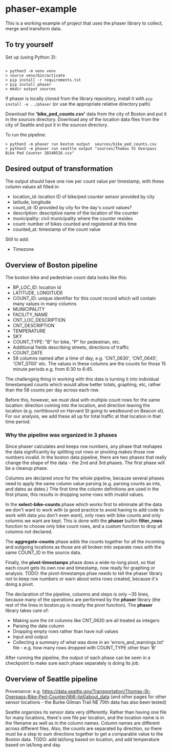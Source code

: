 # phaser-example

This is a working example of project that uses the phaser library to collect, merge and transform data.

## To try yourself

Set up (using Python 3):

```

> python3 -m venv venv
> source venv/bin/activate
> pip install -r requirements.txt
> pip install phaser
> mkdir output sources

```    

If phaser is locally cloned from the library repository, install it with `pip install -e ../phaser` (or use the 
appropriate relative directory path)

Download the __'bike_ped_counts.csv'__ data from the city of Boston and put it in the _sources_ directory.
Download any of the location data files from the city of Seattle and put it in the _sources_ directory.

To run the pipeline:
```    
> python3 -m phaser run boston output  sources/bike_ped_counts.csv
> python3 -m phaser run seattle output "sources/Thomas St Overpass Bike Ped Counter 20240526.csv"
```

## Desired output of transformation

The output should have one row per count value per timestamp, with these column values all filled in:

* location_id: location ID of bike/ped counter sensor provided by city
* latitude, longitude
* count_id: ID provided by city for the day's count values?
* description: descriptive name of the location of the counter
* municipality: civil municipality where the counter resides
* count: number of bikes counted and registered at this time
* counted_at: timestamp of the count value

Still to add:
* Timezone

## Overview of Boston pipeline

The boston bike and pedestrian count data looks like this: 

* BP_LOC_ID: location id
* LATITUDE, LONGITUDE
* COUNT_ID: unique identifier for this count record which will contain many values in many columns
* MUNICIPALITY
* FACILITY_NAME
* CNT_LOC_DESCRIPTION
* CNT_DESCRIPTION
* TEMPERATURE
* SKY
* COUNT_TYPE:  "B" for bike, "P" for pedestrian, etc.
* Additional fields describing streets, directions of traffic
* COUNT_DATE
* 58 columns named after a time of day, e.g. 'CNT_0630', 'CNT_0645', 'CNT_0700' etc.  The values in
  these columns are the counts for those 15 minute periods e.g. from 6:30 to 6:45.

The challenging thing in working with this data is turning it into individual timestamped counts which would allow
better totals, graphing, etc, rather than the 58 counts per day across each row.

Before this, however, we must deal with multiple count rows for the same location: direction coming into the 
location, and direction leaving the location (e.g. northbound on Harvard St going to westbound on Beacon st).
For our analysis, we add these all up for total traffic at that location in that time period.

### Why the pipeline was organized in 3 phases

Since phaser calculates and keeps row numbers, any phase that reshapes the data significantly by splitting out
rows or pivoting makes those row numbers invalid. In the boston data pipeline, there are two phases that really
change the shape of the data - the 2nd and 3rd phases.  The first phase will be a cleanup phase.

Columns are declared once for the whole pipeline, because several phases need to apply the same column value parsing
(e.g. parsing counts as ints, and dates as dates.) THe first time the column definitions are used in the first phase,
this results in dropping some rows with invalid values.

In the __select-bike-counts__ phase which works first to eliminate all the data we don't want to work with (a good 
practice to avoid having to add code to work with data you don't even want), only rows with bike counts and
only columns we want are kept.  This is done with the __phaser__ builtin __filter_rows__ function to choose only bike
count rows, and a custom function to drop all columns not declared.

The __aggregate-counts__ phase adds the counts together for all the incoming and outgoing locations as those 
are all broken into separate rows with the same COUNT_ID in the source data.

Finally, the __pivot-timestamps__ phase does a wide-to-long pivot, so that each count gets its own row and timestamp, 
now ready for graphing or analysis.  TODO: the pivot-timestamps phae needs to tell the phaser library not to 
keep row numbers or warn about extra rows created, because it's doing a pivot.

The declaration of the pipeline, columns and steps is only ~35 lines, because many of the operations are performed
by the __phaser__ library (the rest of the lines in boston.py is mostly the pivot function).  The __phaser__ library
takes care of:

* Making sure the int columns like CNT_0630 are all treated as integers
* Parsing the date column
* Dropping empty rows rather than have null values
* Input and output
* Collecting a summary of what was done in an 'errors_and_warnings.txt' file - e.g. how many rows dropped with
  COUNT_TYPE other than 'B'

After running the pipeline, the output of each phase can be seen in a checkpoint to make sure each phase separately is 
doing its job.

## Overview of Seattle pipeline

Provenance: e.g.  https://data.seattle.gov/Transportation/Thomas-St-Overpass-Bike-Ped-Counter/t8i6-tipf/about_data (and
other pages for other sensor locations - the Burke Gilman Trail NE 70th data has also been tested)

Seattle organizes its sensor data very differently.  Rather than having one file for many locations, there's one file
per location, and the location name is in the filename as well as in the column names.  Column names are different
across different files.  Also, the counts are separated by direction, so there must be a step to sum directions
together to get a comparable value to the Boston data.  TODO: add lat/long based on location, and add temperature
based on lat/long and day.
